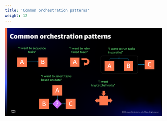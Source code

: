 ```yaml
---
title: 'Common orchestration patterns'
weight: 12
---
```


![Common orchestration patterns](/static/img/intro/intro-common-patterns.png)
